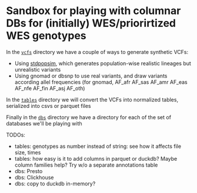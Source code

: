 # Sandbox for playing with columnar DBs for (initially) WES/priorirtized WES genotypes

In the [`vcfs`](./vcfs) directory we have a couple of ways to generate synthetic VCFs:

* Using [stdpopsim](https://stdpopsim.readthedocs.io/en/latest/index.html), which generates population-wise realistic lineages but unrealistic variants
* Using gnomad or dbsnp to use real variants, and draw variants according allel frequencies (for gnomad, AF_afr AF_sas AF_amr AF_eas AF_nfe AF_fin AF_asj AF_oth)

In the [`tables`](./tables) directory we will convert the VCFs into normalized tables, serialized into csvs or parquet files

Finally in the [`dbs`](./dbs) directory we have a directory for each of the set of databases we'll be playing with 

TODOs:

* tables: genotypes as number instead of string: see how it affects file size, times
* tables: how easy is it to add columns in parquet or duckdb?  Maybe column families help?  Try w/o a separate annotations table
* dbs: Presto
* dbs: Clickhouse
* dbs: copy to duckdb in-memory?
